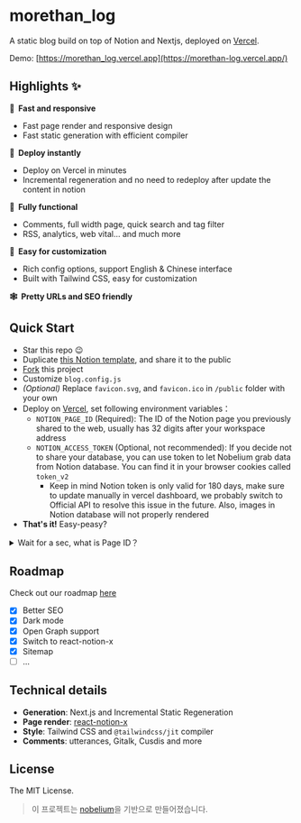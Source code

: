 # morethan_log

A static blog build on top of Notion and Nextjs, deployed on [Vercel](https://vercel.com?utm_source=Craigary&utm_campaign=oss).

Demo: [https://morethan_log.vercel.app](https://morethan-log.vercel.app/)

## Highlights ✨

**🚀 &nbsp;Fast and responsive**

- Fast page render and responsive design
- Fast static generation with efficient compiler

**🤖 &nbsp;Deploy instantly**

- Deploy on Vercel in minutes
- Incremental regeneration and no need to redeploy after update the content in notion

**🚙 &nbsp;Fully functional**

- Comments, full width page, quick search and tag filter
- RSS, analytics, web vital... and much more

**🎨 &nbsp;Easy for customization**

- Rich config options, support English & Chinese interface
- Built with Tailwind CSS, easy for customization

**🕸 &nbsp;Pretty URLs and SEO friendly**

## Quick Start

- Star this repo 😉
- Duplicate [this Notion template](https://craigary.notion.site/adc3552cfc73442ab5048d4b1eb0079a), and share it to the public
- [Fork](https://github.com/craigary/nobelium/fork) this project
- Customize `blog.config.js`
- _(Optional)_ Replace `favicon.svg`, and `favicon.ico` in `/public` folder with your own
- Deploy on [Vercel](https://vercel.com), set following environment variables：
  - `NOTION_PAGE_ID` (Required): The ID of the Notion page you previously shared to the web, usually has 32 digits after your workspace address
  - `NOTION_ACCESS_TOKEN` (Optional, not recommended): If you decide not to share your database, you can use token to let Nobelium grab data from Notion database. You can find it in your browser cookies called `token_v2`
    - Keep in mind Notion token is only valid for 180 days, make sure to update manually in vercel dashboard, we probably switch to Official API to resolve this issue in the future. Also, images in Notion database will not properly rendered
- **That's it!** Easy-peasy?

<details><summary>Wait for a sec, what is Page ID？</summary>
  <img src="https://github.com/craigary/nobelium/blob/main/pageid.png?raw=true">
</details>

## Roadmap

Check out our roadmap [here]()

- [x] Better SEO
- [x] Dark mode
- [x] Open Graph support
- [x] Switch to react-notion-x
- [x] Sitemap
- [ ] ...

## Technical details

- **Generation**: Next.js and Incremental Static Regeneration
- **Page render**: [react-notion-x](https://github.com/NotionX/react-notion-x)
- **Style**: Tailwind CSS and `@tailwindcss/jit` compiler
- **Comments**: utterances, Gitalk, Cusdis and more

## License

The MIT License.

> 이 프로젝트는 [nobelium](https://github.com/craigary/nobelium)을 기반으로 만들어졌습니다.
